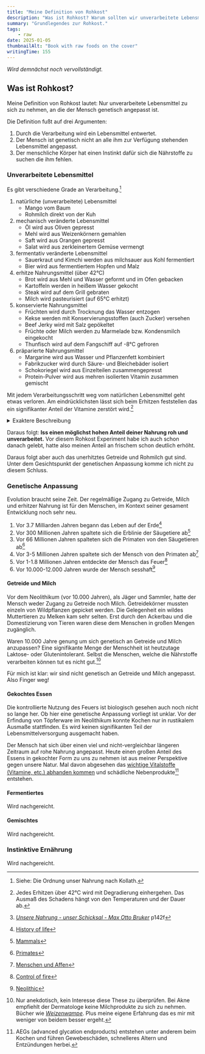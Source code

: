 ```yaml
---
title: "Meine Definition von Rohkost"
description: "Was ist Rohkost? Warum sollten wir unverarbeitete Lebensmittel bevorzugen? Warum sollten wir genetisch angepasst und instinktiv essen?"
summary: "Grundlegendes zur Rohkost."
tags:
    - raw
date: 2025-01-05
thumbnailAlt: "Book with raw foods on the cover"
writingTime: 155
---
```


_Wird demnächst noch vervollständigt._

## Was ist Rohkost?

Meine Definition von Rohkost lautet:
Nur unverarbeitete Lebensmittel zu sich zu nehmen, an die der Mensch
genetisch angepasst ist.

Die Definition fußt auf drei Argumenten:
1. Durch die Verarbeitung wird ein Lebensmittel entwertet.
2. Der Mensch ist genetisch nicht an alle ihm zur Verfügung stehenden Lebensmittel angepasst.
3. Der menschliche Körper hat einen Instinkt dafür sich die Nährstoffe zu
suchen die ihm fehlen.

### Unverarbeitete Lebensmittel

Es gibt verschiedene Grade an Verarbeitung.[^kollath]
[^kollath]: Siehe: Die Ordnung unser Nahrung nach Kollath.

1. natürliche (unverarbeitete) Lebensmittel
    - Mango vom Baum
    - Rohmilch direkt von der Kuh
2. mechanisch veränderte Lebensmittel
    - Öl wird aus Oliven gepresst
    - Mehl wird aus Weizenkörnern gemahlen
    - Saft wird aus Orangen gepresst
    - Salat wird aus zerkleinertem Gemüse vermengt
3. fermentativ veränderte Lebensmittel
    - Sauerkraut und Kimchi werden aus milchsauer aus Kohl fermentiert
    - Bier wird aus fermentiertem Hopfen und Malz
4. erhitze Nahrungsmittel (über 42°C)
    - Brot wird aus Mehl und Wasser geformt und im Ofen gebacken
    - Kartoffeln werden in heißem Wasser gekocht
    - Steak wird auf dem Grill gebraten
    - Milch wird pasteurisiert (auf 65°C erhitzt)
5. konservierte Nahrungsmittel
    - Früchten wird durch Trocknung das Wasser entzogen
    - Kekse werden mit Konservierungsstoffen (auch Zucker) versehen
    - Beef Jerky wird mit Salz gepökeltet
    - Früchte oder Milch werden zu Marmelade bzw. Kondensmilch eingekocht
    - Thunfisch wird auf dem Fangschiff auf -8°C gefroren
6. präparierte Nahrungsmittel
    - Margarine wird aus Wasser und Pflanzenfett kombiniert
    - Fabrikzucker wird durch Säure- und Bleichebäder isoliert
    - Schokoriegel wird aus Einzelteilen zusammengepresst
    - Protein-Pulver wird aus mehren isolierten Vitamin zusammen gemischt

Mit jedem Verarbeitungsschritt weg vom natürlichen Lebensmittel geht etwas
verloren.
Am eindrücklichsten lässt sich beim Erhitzen feststellen das ein
signifikanter Anteil der Vitamine zerstört wird.[^42]
[^42]: Jedes Erhitzen über 42°C wird mit Degradierung einhergehen.
Das Ausmaß des Schadens hängt von den Temperaturen und der Dauer ab.

<details>
<summary>Exaktere Beschreibung</summary>

> … durch die Erhitzung [werden] die nahrungseigenen Fermente und die Aroma-
und Duftstoffe vernichtet, der Vitamingehalt wird herabgesetzt, und das
Verhältnis der einzelnen Vitamine untereinander wird wegen der
unterschiedlichen Hitzeempfindlichkeit verschoben. Die Mineralsalze werden
ausgelaugt, und auch hier wird infolge der unterschiedlichen Löslichkeit der
einzelnen Salze das ursprüngliche Verhältnis der Mineralien zueinander
verändert.[^bruker]
[^bruker]: [<cite>Unsere Nahrung - unser Schicksal - Max Otto Bruker</cite>](https://amzn.to/405KmY3) p142f
</details>

Daraus folgt: **Iss einen möglichst hohen Anteil deiner Nahrung roh und
unverarbeitet.**
Vor diesem Rohkost Experiment habe ich auch schon danach gelebt, hatte also
meinen Anteil an frischem schon deutlich erhöht.

Daraus folgt aber auch das unerhitztes Getreide und Rohmilch gut sind.
Unter dem Gesichtspunkt der genetischen Anpassung komme ich nicht zu diesem
Schluss.

### Genetische Anpassung

Evolution braucht seine Zeit.
Der regelmäßige Zugang zu Getreide, Milch und erhitzer Nahrung ist für den
Menschen, im Kontext seiner gesament Entwicklung noch sehr neu.

1. Vor 3.7 Milliarden Jahren begann das Leben auf der Erde[^life]
2. Vor 300 Millionen Jahren spaltete sich die Erblinie der Säugetiere ab[^mammal]
3. Vor 66 Millionen Jahren spalteten sich die Primaten von den Säugetieren ab[^primates]
4. Vor 3-5 Millionen Jahren spaltete sich der Mensch von den Primaten ab[^apes]
5. Vor 1-1.8 Millionen Jahren entdeckte der Mensch das Feuer[^fire]
6. Vor 10.000-12.000 Jahren wurde der Mensch sesshaft[^neolithic]
[^life]: [History of life](https://en.wikipedia.org/wiki/History_of_life)
[^mammal]: [Mammals](https://en.wikipedia.org/wiki/Mammal)
[^primates]: [Primates](https://en.wikipedia.org/wiki/Primate#Evolutionary_history)
[^apes]: [Menschen und Affen](https://en.wikipedia.org/wiki/Ape#Taxonomic_classification_and_phylogeny)
[^fire]: [Control of fire](https://en.wikipedia.org/wiki/Control_of_fire_by_early_humans)
[^neolithic]: [Neolithic](https://en.wikipedia.org/wiki/Neolithic)

#### Getreide und Milch

Vor dem Neolithikum (vor 10.000 Jahren), als Jäger und Sammler, hatte der
Mensch weder Zugang zu Getreide noch Milch.
Getreidekörner mussten einzeln von Wildpflanzen gepicket werden.
Die Gelegenheit ein wildes Muttertieren zu Melken kam sehr selten.
Erst durch den Ackerbau und die Domestizierung von Tieren waren diese dem
Menschen in großen Mengen zugänglich.

Waren 10.000 Jahre genung um sich genetisch an Getreide und Milch
anzupassen?
Eine signifikante Menge der Menschheit ist heutzutage Laktose- oder
Glutenintolerant.
Selbst die Menschen, welche die Nährstoffe verarbeiten können tut es nicht
gut.[^milk]

[^milk]: Nur anekdotisch, kein Interesse diese These zu überprüfen.
Bei Akne empfiehlt der Dermatologe keine Milchprodukte zu sich zu
nehmen.
Bücher wie [<cite>Weizenwampe</cite>](https://amzn.to/4gVx8Uk).
Plus meine eigene Erfahrung das es mir mit weniger von beidem besser ergeht.

Für mich ist klar: wir sind nicht genetisch an Getreide und Milch angepasst.
Also Finger weg!

#### Gekochtes Essen

Die kontrollierte Nutzung des Feuers ist biologisch gesehen auch noch nicht
so lange her.
Ob hier eine genetische Anpassung vorliegt ist unklar.
Vor der Erfindung von Töpferware im Neolithikum konnte Kochen nur in
rustikalem Ausmaße stattfinden.
Es wird keinen signifikanten Teil der Lebensmittelversorgung ausgemacht
haben.

Der Mensch hat sich über einen viel und nicht-vergleichbar längeren Zeitraum
auf rohe Nahrung angepasst.
Heute einen großen Anteil des Essens in gekochter Form zu uns zu nehmen ist
aus meiner Perspektive gegen unsere Natur.
Mal davon abgesehen das [wichtige Vitalstoffe (Vitamine, etc.) abhanden
kommen](#unverarbeitete-lebensmittel) und schädliche Nebenprodukte[^AEGs] entstehen.

[^AEGs]: AEGs (advanced glycation endproducts) entstehen unter anderem beim
Kochen und führen Gewebeschäden, schnelleres Altern und Entzündungen herbei.

#### Fermentiertes

Wird nachgereicht.

#### Gemischtes

Wird nachgereicht.

### Instinktive Ernährung

Wird nachgereicht.
